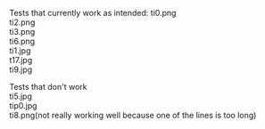 Tests that currently work as intended:
ti0.png<br/>
ti2.png<br/>
ti3.png<br/>
ti6.png<br/>
ti1.jpg<br/>
t17.jpg<br/>
ti9.jpg<br/>

Tests that don't work<br/>
ti5.jpg<br/>
tip0.jpg<br/>
ti8.png(not really working well because one of the lines is too long)<br/>
